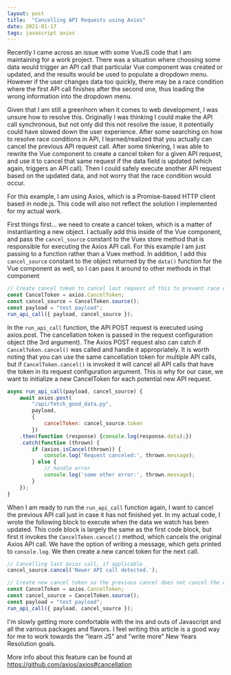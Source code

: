 ```yaml
---
layout: post
title:  "Cancelling API Requests using Axios"
date: 2021-01-17
tags: javascript axios
---
```


Recently I came across an issue with some VueJS code that I am maintaining for a work project.  There was a situation where choosing some data would trigger an API call that particular Vue component was created or updated, and the results would be used to populate a dropdown menu.  However if the user changes data too quickly, there may be a race condition where the first API call finishes after the second one, thus loading the wrong information into the dropdown menu.

Given that I am still a greenhorn when it comes to web development, I was unsure how to resolve this.  Originally I was thinking I could make the API call synchronous, but not only did this not resolve the issue, it potentially could have slowed down the user experience.  After some searching on how to resolve race conditions in API, I learned/realized that you actually can cancel the previous API request call.  After some tinkering, I was able to rewrite the Vue component to create a cancel token for a given API request, and use it to cancel that same request if the data field is updated (which again, triggers an API call).  Then I could safely execute another API request based on the updated data, and not worry that the race condition would occur.

For this example, I am using Axios, which is a Promise-based HTTP client based in node.js.  This code will also not reflect the solution I implemented for my actual work.

First things first... we need to create a cancel token, which is a matter of instantianting a new object.  I actually add this inside of the Vue component, and pass the `cancel_source` constant to the Vuex store method that is responsible for executing the Axios API call.  For this example I am just passing to a function rather than a Vuex method.  In addition, I add this `cancel_source` constant to the object returned by the `data()` function for the Vue component as well, so I can pass it around to other methods in that component

```javascript
// Create cancel token to cancel last request of this to prevent race condition
const CancelToken = axios.CancelToken;
const cancel_source = CancelToken.source();
const payload = "test payload";
run_api_call({ payload, cancel_source });
```

In the `run_api_call` function, the API POST request is executed using axios.post.  The cancellation token is passed in the request configuration object (the 3rd argument).  The Axios POST request also can catch if `CancelToken.cancel()` was called and handle it appropriately.  It is worth noting that you can use the same cancellation token for multiple API calls, but if `CancelToken.cancel()` is invoked it will cancel all API calls that have the token in its request configuration argument.  This is why for our case, we want to initialize a new CancelToken for each potential new API request.

```javascript
async run_api_call(payload, cancel_source) {
    await axios.post(
        "/api/fetch_good_data.py",
        payload,
        {
            cancelToken: cancel_source.token
        })
    .then(function (response) {console.log(response.data);})
    .catch(function (thrown) {
        if (axios.isCancel(thrown)) {
            console.log('Request canceled:', thrown.message);
        } else {
            // handle error
            console.log('some other error:', thrown.message);
        }
    });
}
```

When I am ready to run the `run_api_call` function again, I want to cancel the previous API call just in case it has not finished yet.  In my actual code, I wrote the following block to execute when the data we watch has been updated.  This code block is largely the same as the first code block, but first it invokes the `CancelToken.cancel()` method, which cancels the original Axios API call.  We have the option of writing a message, which gets printed to `console.log`.  We then create a new cancel token for the next call.

```javascript
// Cancelling last axios call, if applicable
cancel_source.cancel('Newer API call detected.');

// Create new cancel token so the previous cancel does not cancel the current call
const CancelToken = axios.CancelToken;
const cancel_source = CancelToken.source();
const payload = "test payload";
run_api_call({ payload, cancel_source });
```

I'm slowly getting more comfortable with the ins and outs of Javascript and all the various packages and flavors.  I feel writing this article is a good way for me to work towards the "learn JS" and "write more" New Years Resolution goals.

More info about this feature can be found at <https://github.com/axios/axios#cancellation>
